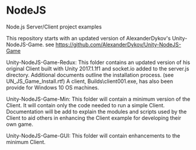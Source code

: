 # NodeJS
Node.js Server/Client project examples

This repository starts with an updated version of AlexanderDykov's Unity-NodeJS-Game. see https://github.com/AlexanderDykov/Unity-NodeJS-Game   
   
Unity-NodeJS-Game-Redux: This folder contains an updated version of his original Client built with Unity 2017.1.1f1 and socket.io added to the server.js directory.
Additional documents outline the installation process. (see UN_JS_Game_Install.rtf) A client, Builds\client001.exe, has also been provide for Windows 10 OS machines.   
   
Unity-NodeJS-Game-Min: This folder will contain a minimum version of the Client. It will contain only the code needed to run a simple Client. Documentation will be add 
to explain the modules and scripts used by the Client to aid others in enhancing the Client example for developing their own game.   
   
Unity-NodeJS-Game-GUI: This folder will contain enhancements to the minimum Client.   
